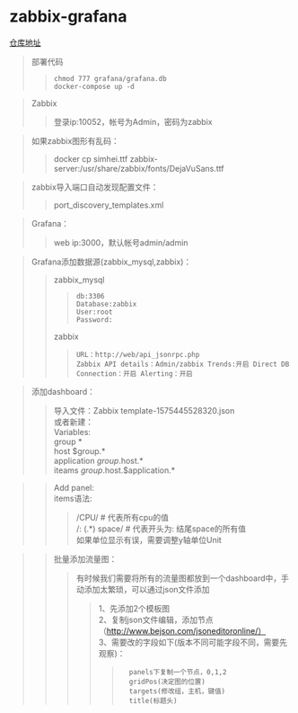 # zabbix-grafana  
  
[仓库地址](https://github.com/zhangyudd/zabbix-grafana.git "悬停显示")  

>部署代码
>>  `chmod 777 grafana/grafana.db `   
>>  `docker-compose up -d`     

>Zabbix  
>>	登录ip:10052，帐号为Admin，密码为zabbix  

>如果zabbix图形有乱码：  
>>	docker cp simhei.ttf zabbix-server:/usr/share/zabbix/fonts/DejaVuSans.ttf   

>zabbix导入端口自动发现配置文件：  
>>	port_discovery_templates.xml  

>Grafana：  
>>	web ip:3000，默认帐号admin/admin  

>Grafana添加数据源(zabbix_mysql,zabbix)：  
>>	zabbix_mysql  
>>>		db:3306  
>>>		Database:zabbix  
>>>		User:root  
>>>		Password:  
>>	zabbix  
>>>		URL：http://web/api_jsonrpc.php  
>>>		Zabbix API details：Admin/zabbix Trends:开启 Direct DB Connection：开启 Alerting：开启  

>添加dashboard：  
>>  导入文件：Zabbix template-1575445528320.json  
>或者新建：   
>>  Variables:  
>>  group			*  
>>  host			$group.*  
>>  application	$group.$host.*  
>>  iteams			$group.$host.$application.*  

>>  Add panel:  
>>  items语法:  
>>>    /CPU/  # 代表所有cpu的值  
>>>    /: (.*) space/  # 代表开头为: 结尾space的所有值  
>>>    如果单位显示有误，需要调整y轴单位Unit  

>>  批量添加流量图：  
>>>    有时候我们需要将所有的流量图都放到一个dashboard中，手动添加太繁琐，可以通过json文件添加  
>>>>	1、先添加2个模板图  
>>>>	2、复制json文件编辑，添加节点（http://www.bejson.com/jsoneditoronline/）  
>>>>	3、需要改的字段如下(版本不同可能字段不同，需要先观察)：  
>>>>>		panels下复制一个节点，0,1,2  
>>>>>		gridPos(决定图的位置)  
>>>>>		targets(修改组，主机，键值)  
>>>>>		title(标题头)  
